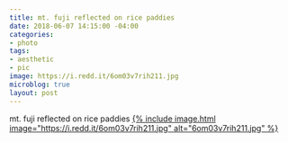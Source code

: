 ```yaml
---
title: mt. fuji reflected on rice paddies
date: 2018-06-07 14:15:00 -04:00
categories:
- photo
tags:
- aesthetic
- pic
image: https://i.redd.it/6om03v7rih211.jpg
microblog: true
layout: post
---
```

mt. fuji reflected on rice paddies
[{% include image.html image="https://i.redd.it/6om03v7rih211.jpg" alt="6om03v7rih211.jpg" %}](https://www.reddit.com/r/pics/comments/8p6emx/mount_fuji_japan_reflected_in_rice_paddies/)
